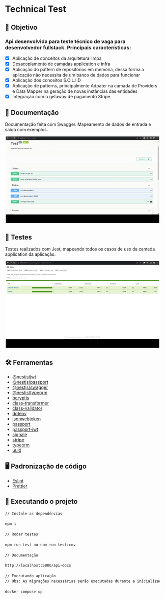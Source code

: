 # Technical Test

## :dart: Objetivo

### Api desenvolvida para teste técnico de vaga para desenvolvedor fullstack. Principais características:

- [x] Aplicação de conceitos da arquitetura limpa
- [x] Desacoplamento de camadas application e infra
- [x] Aplicação do pattern de repositórios em memória, dessa forma a aplicação não necessita de um banco de dados para funcionar
- [x] Aplicação dos conceitos S.O.L.I.D
- [x] Aplicação de patterns, principalmente Adpater na camada de Providers e Data Mapper na geração de novas instâncias das entidades
- [x] Integração com o getaway de pagamento Stripe

## :memo: Documentação

Documentação feita com Swagger. Mapeamento de dados de entrada e saída com exemplos.

<div align="center">
	<img src="./src/assets/doc-gif.gif" width="500"alt="doc-gif"/>
</div>

## :rocket: Testes

Testes realizados com Jest, mapeando todos os casos de uso da camada application da aplicação.

<div align="center">
	<img src="./src/assets/tests-gif.gif" width="500"alt="tests-gif"/>
</div>

## :hammer_and_wrench: Ferramentas

- [@nestjs/jwt](https://www.npmjs.com/package/@nestjs/jwt)
- [@nestjs/passport](https://www.npmjs.com/package/@nestjs/passport)
- [@nestjs/swagger](https://www.npmjs.com/package/@nestjs/swagger)
- [@nestjs/typeorm](https://www.npmjs.com/package/@nestjs/typeorm)
- [bcryptjs](https://www.npmjs.com/package/bcryptjs)
- [class-transformer](https://www.npmjs.com/package/class-transformer)
- [class-validator](https://www.npmjs.com/package/class-validator)
- [dotenv](https://www.npmjs.com/package/dotenv)
- [jsonwebtoken](https://www.npmjs.com/package/jsonwebtoken)
- [passport](https://www.npmjs.com/package/passport)
- [passport-jwt](https://www.npmjs.com/package/passport-jwt)
- [signale](https://www.npmjs.com/package/signale)
- [stripe](https://stripe.com/docs)
- [typeorm](https://www.npmjs.com/package/typeorm)
- [uuid](https://www.npmjs.com/package/uuid)

## :desktop_computer: Padronização de código

- [Eslint](https://eslint.org/)
- [Prettier](https://prettier.io/)

## :rocket: Executando o projeto

```bash
// Instale as dependências

npm i

// Rodar testes

npm run test ou npm run test:cov

// Documentação

http://localhost:5000/api-docs

// Executando aplicação
// Obs: As migrações necessárias serão executadas durante a inicialização da aplicação

docker compose up
```
